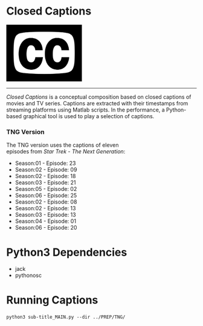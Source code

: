 # Closed Captions

<img src="./images/cc.png" width="200" />

---

*Closed Captions* is a conceptual composition
based on closed captions of movies and TV series.
Captions are extracted with their timestamps 
from streaming platforms using Matlab scripts.
In the performance, a Python-based graphical 
tool is used to play a selection of captions.



### TNG Version

The TNG version uses the captions of eleven  
episodes from *Star Trek - The Next Generation*:

- Season:01 - Episode: 23
- Season:02 - Episode: 09
- Season:02 - Episode: 18
- Season:03 - Episode: 21
- Season:05 - Episode: 02
- Season:06 - Episode: 25
- Season:02 - Episode: 08
- Season:02 - Episode: 13
- Season:03 - Episode: 13
- Season:04 - Episode: 01
- Season:06 - Episode: 20


# Python3 Dependencies

- jack
- pythonosc


# Running Captions

`python3 sub-title_MAIN.py --dir ../PREP/TNG/`
